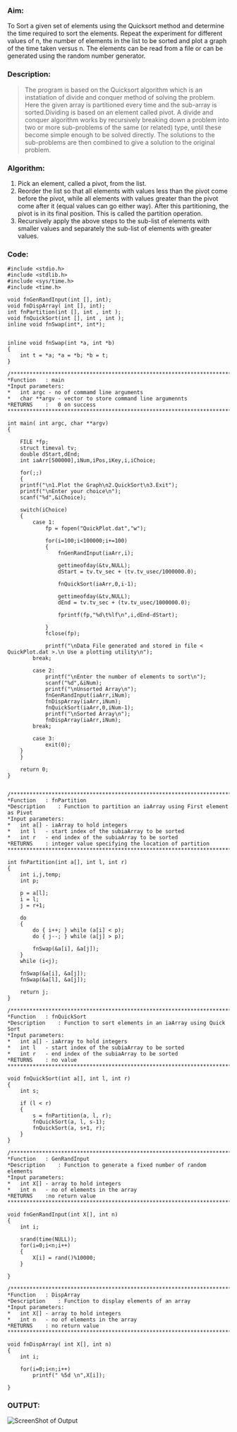 ### Aim:
To Sort a given set of elements using the Quicksort method and determine the time required to sort the elements. Repeat the experiment for different values of n, the number of elements in the list to be sorted and plot a graph of the time taken versus n. The elements can be read from a file or can be generated using the random number generator.
### Description:
>The program is based on the Quicksort algorithm which is an instatiation of divide and conquer method of solving the problem. Here the given array is partitioned every time and the sub-array is sorted.Dividing is based on an element called pivot. A divide and conquer algorithm works by recursively breaking down a problem into two or more sub-problems of the same (or related) type, until these become simple enough to be solved directly. The solutions to the sub-problems are then combined to give a solution to the original problem.

### Algorithm:

1. Pick an element, called a pivot, from the list.
2. Reorder the list so that all elements with values less than the pivot come before the pivot, while all elements with values greater than the pivot come after it (equal values can go either way). After this partitioning, the pivot is in its final position. This is called the partition operation.
3. Recursively apply the above steps to the sub-list of elements with smaller values and separately the sub-list of elements with greater values.

### Code:

	#include <stdio.h>
	#include <stdlib.h>
	#include <sys/time.h>
	#include <time.h>

	void fnGenRandInput(int [], int);
	void fnDispArray( int [], int);
	int fnPartition(int [], int , int );
	void fnQuickSort(int [], int , int );
	inline void fnSwap(int*, int*);


	inline void fnSwap(int *a, int *b)
	{
		int t = *a; *a = *b; *b = t;
	}

	/******************************************************************************
	*Function	: main
	*Input parameters:
	*	int argc - no of commamd line arguments
	*	char **argv - vector to store command line argumennts
	*RETURNS	:	0 on success
	******************************************************************************/

	int main( int argc, char **argv)
	{

		FILE *fp;
		struct timeval tv;
		double dStart,dEnd;
		int iaArr[500000],iNum,iPos,iKey,i,iChoice;

	    for(;;)
	    {
		printf("\n1.Plot the Graph\n2.QuickSort\n3.Exit");
		printf("\nEnter your choice\n");
		scanf("%d",&iChoice);

		switch(iChoice)
		{
		    case 1:
		        fp = fopen("QuickPlot.dat","w");

		        for(i=100;i<100000;i+=100)
		        {
		            fnGenRandInput(iaArr,i);

		            gettimeofday(&tv,NULL);
		            dStart = tv.tv_sec + (tv.tv_usec/1000000.0);

		            fnQuickSort(iaArr,0,i-1);

		            gettimeofday(&tv,NULL);
		            dEnd = tv.tv_sec + (tv.tv_usec/1000000.0);

		            fprintf(fp,"%d\t%lf\n",i,dEnd-dStart);

		        }
		        fclose(fp);

		        printf("\nData File generated and stored in file < QuickPlot.dat >.\n Use a plotting utility\n");
		    break;

		    case 2:
		        printf("\nEnter the number of elements to sort\n");
		        scanf("%d",&iNum);
		        printf("\nUnsorted Array\n");
		        fnGenRandInput(iaArr,iNum);
		        fnDispArray(iaArr,iNum);
		        fnQuickSort(iaArr,0,iNum-1);
		        printf("\nSorted Array\n");
		        fnDispArray(iaArr,iNum);
		    break;

		    case 3:
		        exit(0);
		}
	    }

		return 0;
	}


	/******************************************************************************
	*Function	: fnPartition
	*Description	: Function to partition an iaArray using First element as Pivot
	*Input parameters:
	*	int a[] - iaArray to hold integers
	*	int l	- start index of the subiaArray to be sorted
	*	int r	- end index of the subiaArray to be sorted
	*RETURNS	: integer value specifying the location of partition
	******************************************************************************/

	int fnPartition(int a[], int l, int r)
	{
		int i,j,temp;
		int p;

		p = a[l];
		i = l;
		j = r+1;

		do
		{
			do { i++; } while (a[i] < p);
			do { j--; } while (a[j] > p);

			fnSwap(&a[i], &a[j]);
		}
		while (i<j);

		fnSwap(&a[i], &a[j]);
		fnSwap(&a[l], &a[j]);

		return j;
	}

	/******************************************************************************
	*Function	: fnQuickSort
	*Description	: Function to sort elements in an iaArray using Quick Sort
	*Input parameters:
	*	int a[] - iaArray to hold integers
	*	int l	- start index of the subiaArray to be sorted
	*	int r	- end index of the subiaArray to be sorted
	*RETURNS	: no value
	******************************************************************************/

	void fnQuickSort(int a[], int l, int r)
	{
		int s;

		if (l < r)
		{
			s = fnPartition(a, l, r);
			fnQuickSort(a, l, s-1);
			fnQuickSort(a, s+1, r);
		}
	}

	/******************************************************************************
	*Function	: GenRandInput
	*Description	: Function to generate a fixed number of random elements
	*Input parameters:
	*	int X[] - array to hold integers
	*	int n	- no of elements in the array
	*RETURNS	:no return value
	******************************************************************************/

	void fnGenRandInput(int X[], int n)
	{
		int i;

		srand(time(NULL));
		for(i=0;i<n;i++)
		{
			X[i] = rand()%10000;
		}

	}

	/******************************************************************************
	*Function	: DispArray
	*Description	: Function to display elements of an array
	*Input parameters:
	*	int X[] - array to hold integers
	*	int n	- no of elements in the array
	*RETURNS	: no return value
	******************************************************************************/

	void fnDispArray( int X[], int n)
	{
		int i;

		for(i=0;i<n;i++)
			printf(" %5d \n",X[i]);

	}

### OUTPUT:
![ScreenShot of Output](QuickPlot.png)

